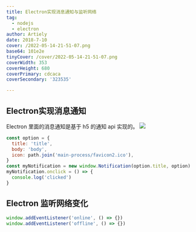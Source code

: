 ```yaml
---
title: Electron实现消息通知与监听网络
tag:
  - nodejs
  - electron
author: Artiely
date: 2018-7-10
cover: /2022-05-14-21-51-07.png
base64: 101e2e
tinyCover: /cover/2022-05-14-21-51-07.png
coverWidth: 353
coverHeight: 680
coverPrimary: cdcaca
coverSecondary: '323535'

---
```




## Electron实现消息通知
Electron 里面的消息通知是基于 h5 的通知 api 实现的。
![](https://gitee.com/artiely/Figure-bed/raw/master/images/20200308134242.png)
```js
const option = {
  title: 'title',
  body: 'body',
  icon: path.join('main-process/favicon2.ico'),
}
const myNotification = new window.Notification(option.title, option)
myNotification.onclick = () => {
  console.log('clicked')
}
```
##  Electron 监听网络变化
```js
window.addEventListener('online', () => {})
window.addEventListener('offline', () => {})
```
